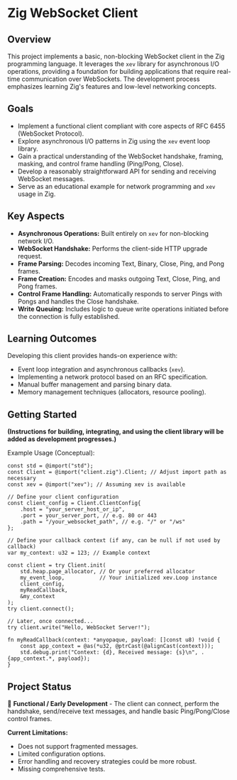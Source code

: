 # Zig WebSocket Client

## Overview

This project implements a basic, non-blocking WebSocket client in the Zig programming language. It leverages the `xev` library for asynchronous I/O operations, providing a foundation for building applications that require real-time communication over WebSockets. The development process emphasizes learning Zig's features and low-level networking concepts.

## Goals

*   Implement a functional client compliant with core aspects of RFC 6455 (WebSocket Protocol).
*   Explore asynchronous I/O patterns in Zig using the `xev` event loop library.
*   Gain a practical understanding of the WebSocket handshake, framing, masking, and control frame handling (Ping/Pong, Close).
*   Develop a reasonably straightforward API for sending and receiving WebSocket messages.
*   Serve as an educational example for network programming and `xev` usage in Zig.

## Key Aspects

*   **Asynchronous Operations:** Built entirely on `xev` for non-blocking network I/O.
*   **WebSocket Handshake:** Performs the client-side HTTP upgrade request.
*   **Frame Parsing:** Decodes incoming Text, Binary, Close, Ping, and Pong frames.
*   **Frame Creation:** Encodes and masks outgoing Text, Close, Ping, and Pong frames.
*   **Control Frame Handling:** Automatically responds to server Pings with Pongs and handles the Close handshake.
*   **Write Queuing:** Includes logic to queue write operations initiated before the connection is fully established.

## Learning Outcomes

Developing this client provides hands-on experience with:

*   Event loop integration and asynchronous callbacks (`xev`).
*   Implementing a network protocol based on an RFC specification.
*   Manual buffer management and parsing binary data.
*   Memory management techniques (allocators, resource pooling).

## Getting Started

**(Instructions for building, integrating, and using the client library will be added as development progresses.)**

Example Usage (Conceptual):

```zig
const std = @import("std");
const Client = @import("client.zig").Client; // Adjust import path as necessary
const xev = @import("xev"); // Assuming xev is available

// Define your client configuration
const client_config = Client.ClientConfig{
    .host = "your_server_host_or_ip",
    .port = your_server_port, // e.g. 80 or 443
    .path = "/your_websocket_path", // e.g. "/" or "/ws"
};

// Define your callback context (if any, can be null if not used by callback)
var my_context: u32 = 123; // Example context

const client = try Client.init(
    std.heap.page_allocator, // Or your preferred allocator
    my_event_loop,           // Your initialized xev.Loop instance
    client_config,
    myReadCallback,
    &my_context
);
try client.connect();

// Later, once connected...
try client.write("Hello, WebSocket Server!");

fn myReadCallback(context: *anyopaque, payload: []const u8) !void {
    const app_context = @as(*u32, @ptrCast(@alignCast(context)));
    std.debug.print("Context: {d}, Received message: {s}\n", .{app_context.*, payload});
}
```

## Project Status

🚧 **Functional / Early Development** - The client can connect, perform the handshake, send/receive text messages, and handle basic Ping/Pong/Close control frames.

**Current Limitations:**

*   Does not support fragmented messages.
*   Limited configuration options.
*   Error handling and recovery strategies could be more robust.
*   Missing comprehensive tests.
